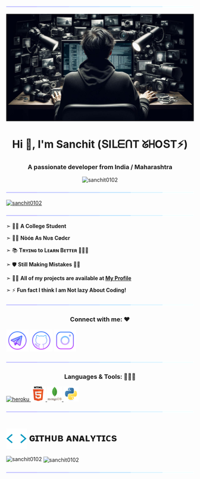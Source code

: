 [<img src="https://github.com/Sanchit0102/Sanchit0102/blob/main/DS/DS.gif"/>](https://github.com/Sanchit0102)

![logo](https://github.com/Sanchit0102/Sanchit0102/blob/main/OIG1.jpeg)

<h1 align="center">Hi 👋, I'm Sanchit (ՏIᒪᗴᑎT ᘜᕼOՏT⚡️)</h1>
<h3 align="center">A passionate developer from India / Maharashtra</h3>

<p align="center"> <img src="https://komarev.com/ghpvc/?username=sanchit0102&label=Profile%20views&color=0e75b6&style=flat" alt="sanchit0102" /> </p>

[<img src="https://github.com/Sanchit0102/Sanchit0102/blob/main/DS/DS.gif"/>](https://github.com/Sanchit0102)

<p align="left"> <a href="https://github.com/ryo-ma/github-profile-trophy"><img src="https://github-profile-trophy.vercel.app/?username=sanchit0102" alt="sanchit0102" /></a> </p>

[<img src="https://github.com/Sanchit0102/Sanchit0102/blob/main/DS/DS.gif"/>](https://github.com/Sanchit0102)

➣ 👨‍💼 <b>A College Student</b>

➣ 👨‍💻 <b>Nòóв As Nᴜʙ Cødєr</b>

➣ 📚 <b>Tʀʏɪɴɢ to Lᴇᴀʀɴ Bᴇᴛᴛᴇʀ </b> 🚶🏻‍♂️

➣ 🛡 <b>Still Making Mistakes</b> 🤷‍♂️

➣ 👨‍💻 <b>All of my projects are available at [My Profile](https://github.com/Sanchit0102?tab=repositories)</b>

➣ ⚡ <b>Fun fact I think I am Not lazy About Coding!</b>

[<img src="https://github.com/Sanchit0102/Sanchit0102/blob/main/DS/DS.gif"/>](https://github.com/Sanchit0102)

<h3 align="center">Connect with me: ❤️</h3>
<p align="center">

[<img src="https://raw.githubusercontent.com/Sanchit0102/Sanchit0102/main/DS/TG_icon.png" width="60px">](https://telegram.me/THE_DS_OFFICIAL) [<img src="https://raw.githubusercontent.com/Sanchit0102/Sanchit0102/main/DS/GH_icon.png" width="60px">](https://github.com/Sanchit0102) [<img src="https://raw.githubusercontent.com/Sanchit0102/Sanchit0102/main/DS/IG_icon.png" width="60px">](https://instagram.com/sanchit_darandale)

[<img src="https://github.com/Sanchit0102/Sanchit0102/blob/main/DS/DS.gif"/>](https://github.com/Sanchit0102)

<h3 align="center">Languages & Tools: 👨🏻‍💻</h3>
<p align="left"> <a href="https://heroku.com" target="_blank" rel="noreferrer"> <img src="https://www.vectorlogo.zone/logos/heroku/heroku-icon.svg" alt="heroku" width="40" height="40"/> </a> <a href="https://www.w3.org/html/" target="_blank" rel="noreferrer"> <img src="https://raw.githubusercontent.com/devicons/devicon/master/icons/html5/html5-original-wordmark.svg" alt="html5" width="40" height="40"/> </a> <a href="https://www.mongodb.com/" target="_blank" rel="noreferrer"> <img src="https://raw.githubusercontent.com/devicons/devicon/master/icons/mongodb/mongodb-original-wordmark.svg" alt="mongodb" width="40" height="40"/> </a> <a href="https://www.python.org" target="_blank" rel="noreferrer"> <img src="https://raw.githubusercontent.com/devicons/devicon/master/icons/python/python-original.svg" alt="python" width="40" height="40"/> </a> </p>

[<img src="https://github.com/Sanchit0102/Sanchit0102/blob/main/DS/DS.gif"/>](https://github.com/Sanchit0102)

<h1> <img align="center" src="https://github.com/Sanchit0102/Sanchit0102/blob/main/DS/analytics.webp" width="55px"> ɢɪᴛʜᴜʙ ᴀɴᴀʟʏᴛɪᴄs </h1>

<p><img align="left" src="https://github-readme-stats.vercel.app/api/top-langs?username=sanchit0102&show_icons=true&locale=en&layout=compact" alt="sanchit0102" /></p>

<p>&nbsp;<img align="center" src="https://github-readme-stats.vercel.app/api?username=sanchit0102&show_icons=true&locale=en" alt="sanchit0102" /></p>

[<img src="https://github.com/Sanchit0102/Sanchit0102/blob/main/DS/DS.gif"/>](https://github.com/Sanchit0102)










